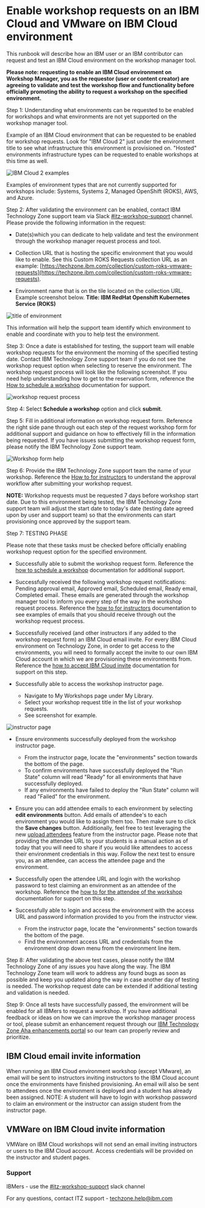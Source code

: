 # Enable workshop requests on an IBM Cloud and VMware on IBM Cloud environment 

This runbook will describe how an IBM user or an IBM contributor can request and test an IBM Cloud environment on the workshop manager tool.

**Please note: requesting to enable an IBM Cloud environment on Workshop Manager, you as the requestor (user or content creator) are agreeing to validate and test the workshop flow and functionality before officially promoting the ability to request a workshop on the specified environment.**

Step 1: Understanding what environments can be requested to be enabled for workshops and  what environments are not yet supported on the workshop manager tool.

Example of an IBM Cloud environment that can be requested to be enabled for workshop requests. Look for "IBM Cloud 2" just under the environment title to see what infrastructure this environment is provisioned on. "Hosted" environments infrastructure types can be requested to enable workshops at this time as well. 

![IBM Cloud 2 examples](Images/ibmcloudrequestableenvironmenttype.png)

Examples of environment types that are not currently supported for workshops include: Systems, Systems 2, Managed OpenShift (ROKS), AWS, and Azure.


Step 2: After validating the environment can be enabled, contact IBM Technology Zone support team via Slack [#itz-workshop-support](https://ibm-dte.slack.com/app_redirect?channel=itz-workshop-support) channel. Please provide the following information in the request:

- Date(s)which you can dedicate to help validate and test the environment through the workshop manager request process and tool. 

- Collection URL that is hosting the specific environment that you would like to enable. See this Custom ROKS Requests collection URL as an example: [https://techzone.ibm.com/collection/custom-roks-vmware-requests](https://techzone.ibm.com/collection/custom-roks-vmware-requests).

- Environment name that is on the tile located on the collection URL. Example screenshot below. **Title: IBM RedHat Openshift Kubernetes Service (ROKS)**

![title of environment](Images/titleofenvironment.png)

This information will help the support team identify which environment to enable and coordinate with you to help test the environment. 

Step 3: Once a date is established for testing, the support team will enable workshop requests for the environment the morning of the specified testing date. Contact IBM Technology Zone support team if you do not see the workshop request option when selecting to reserve the environment. The workshop request process will look like the following screenshot. If you need help understanding how to get to the reservation form, reference the [How to schedule a workshop](https://github.com/IBM/itz-support-public/blob/main/IBM-Technology-Zone/IBM-Technology-Zone-Runbooks/How-to-schedule-a-skytap-workshop.md) documentation for support. 

![workshop request process](Images/workshoprequest.png)


Step 4: Select **Schedule a workshop** option and click **submit**. 

Step 5: Fill in additional information on workshop request form. Reference the right side pane through out each step of the request workshop form for additional support and guidance on how to effectively fill in the information being requested. If you have issues submitting the workshop request form, please notify the IBM
 Technology Zone support team. 

![Workshop form help](Images/workshophelp.png)

Step 6: Provide the IBM Technology Zone support team the name of your workshop. Reference the [How to for instructors](https://github.com/IBM/itz-support-public/blob/main/IBM-Technology-Zone/IBM-Technology-Zone-Runbooks/How%20to%20for%20Instructors.md) to understand the approval workflow after submitting your workshop request.

**NOTE:** Workshop requests must be requested 7 days before workshop start date. Due to this environment being tested, the IBM Technology Zone support team will adjust the start date to today's date (testing date agreed upon by user and support team) so that the environments can start provisioning once approved by the support team. 

Step 7: TESTING PHASE 

Please note that these tasks must be checked before officially enabling workshop request option for the specified environment. 

- Successfully able to submit the workshop request form. Reference the [how to schedule a workshop](https://github.com/IBM/itz-support-public/blob/main/IBM-Technology-Zone/IBM-Technology-Zone-Runbooks/How-to-schedule-a-skytap-workshop.md) documentation for additional support.

- Successfully received the following workshop request notifications: Pending approval email, Approved email, Scheduled email, Ready email, Completed email. These emails are generated through the workshop manager tool to inform you every step of the way in the workshop request process. Reference the [how to for instructors](https://github.com/IBM/itz-support-public/blob/main/IBM-Technology-Zone/IBM-Technology-Zone-Runbooks/How%20to%20for%20Instructors.md) documentation to see examples of emails that you should receive through out the workshop request process. 

- Successfully received (and other instructors if any added to the workshop request form) an IBM Cloud email invite. For every IBM Cloud environment on Technology Zone, in order to get access to the environments, you will need to formally accept the invite to our own IBM Cloud account in which we are provisioning these environments from. Reference the [how to accept IBM Cloud invite](https://github.com/IBM/itz-support-public/blob/main/IBM-Technology-Zone/IBM-Technology-Zone-Runbooks/ibm-cloud-accept-invite.md) documentation for support on this step.

- Successfully able to access the workshop instructor page. 
  - Navigate to My Workshops page under My Library. 
  - Select your workshop request title in the list of your workshop requests. 
  - See screenshot for example. 

![instructor page](Images/instructorURL.png)

- Ensure environments successfully deployed from the workshop instructor page. 
  - From the instructor page, locate the "environments" section towards the bottom of the page. 
  - To confirm environments have successfully deployed the "Run State" column will read "Ready" for all environments that have successfully deployed. 
  - If any environments have failed to deploy the "Run State" column will read "Failed" for the environment. 

- Ensure you can add attendee emails to each environment by selecting **edit environments** button. Add emails of attendee's to each environment you would like to assign them too. Then make sure to click the **Save changes** button. Additionally, feel free to test leveraging the new [upload attendees](https://github.com/IBM/itz-support-public/blob/main/IBM-Technology-Zone/IBM-Technology-Zone-Runbooks/UploadAttendees.md) feature from the instructor page. Please note that providing the attendee URL to your students is a manual action as of today that you will need to share if you would like attendees to access their environment credentials in this way. Follow the next test to ensure you, as an attendee, can access the attendee page and the environment. 

- Successfully open the attendee URL and login with the workshop password to test claiming an environment as an attendee of the workshop. Reference the [how to for the attendee of the workshop](https://github.com/IBM/itz-support-public/blob/main/IBM-Technology-Zone/IBM-Technology-Zone-Runbooks/How-to-for-Attendee.md) documentation for support on this step. 

- Successfully able to login and access the environment with the access URL and password information provided to you from the instructor view. 
    - From the instructor page, locate the "environments" section towards the bottom of the page. 
    - Find the environment access URL and credentials from the environment drop down menu from the environment line item. 

Step 8: After validating the above test cases, please notify the IBM Technology Zone of any issues you have along the way. The IBM Technology Zone team will work to address any found bugs as soon as possible and keep you updated along the way in case another day of testing is needed. The workshop request date can be extended if additional testing and validation is needed.

Step 9: Once all tests have successfully passed, the environment will be enabled for all IBMers to request a workshop. If you have additional feedback or ideas on how we can improve the workshop manager process or tool, please submit an enhancement request through our [IBM Technology Zone Aha enhancements portal](https://ibm.biz/techzone-enhancements) so our team can properly review and prioritize. 

## IBM Cloud email invite information

When running an IBM Cloud environment workshop (except VMware), an email will be sent to instructors inviting instructors to the IBM Cloud account once the environments have finished provisioning. An email will also be sent to attendees once the environment is deployed and a student has already been assigned. NOTE: A student will have to login with workshop password to claim an environment or the instructor can assign student from the instructor page. 

## VMWare on IBM Cloud invite information

VMWare on IBM Cloud workshops will not send an email inviting instructors or users to the IBM Cloud account. Access credentials will be provided on the instructor and student pages. 

### Support

IBMers - use the [#itz-workshop-support](https://ibm-techzone.slack.com/archives/CTA2MV9AM) slack channel

For any questions, contact ITZ support - techzone.help@ibm.com
